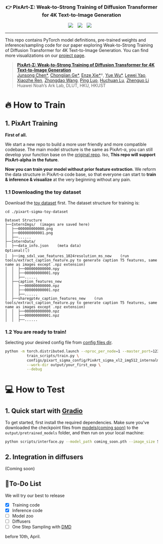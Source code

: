 ### <div align="center">👉 PixArt-Σ: Weak-to-Strong Training of Diffusion Transformer for 4K Text-to-Image Generation<div> 

<div align="center">
  <a href="https://pixart-alpha.github.io/PixArt-sigma-project/"><img src="https://img.shields.io/static/v1?label=Project%20Page&message=Github&color=blue&logo=github-pages"></a> &ensp;
  <a href="https://arxiv.org/abs/2403.04692"><img src="https://img.shields.io/static/v1?label=Paper&message=Arxiv:Sigma&color=red&logo=arxiv"></a> &ensp;
  <a href="https://discord.gg/rde6eaE5Ta"><img src="https://img.shields.io/static/v1?label=Discuss&message=Discord&color=purple&logo=discord"></a> &ensp;

</div>

---

This repo contains PyTorch model definitions, pre-trained weights and inference/sampling code for our paper exploring 
Weak-to-Strong Training of Diffusion Transformer for 4K Text-to-Image Generation. You can find more visualizations on our [project page](https://pixart-alpha.github.io/PixArt-sigma-project/).

> [**PixArt-Σ: Weak-to-Strong Training of Diffusion Transformer for 4K Text-to-Image Generation**](https://github.com/PixArt-alpha/PixArt-sigma)<br>
> [Junsong Chen*](https://lawrence-cj.github.io/), [Chongjian Ge*](https://chongjiange.github.io/), 
> [Enze Xie*](https://xieenze.github.io/)&#8224;,
> [Yue Wu*](https://yuewuhkust.github.io/),
> [Lewei Yao](https://scholar.google.com/citations?user=hqDyTg8AAAAJ&hl=zh-CN&oi=ao),
> [Xiaozhe Ren](https://scholar.google.com/citations?user=3t2j87YAAAAJ&hl=en), [Zhongdao Wang](https://zhongdao.github.io/), 
> [Ping Luo](http://luoping.me/), 
> [Huchuan Lu](https://scholar.google.com/citations?hl=en&user=D3nE0agAAAAJ), 
> [Zhenguo Li](https://scholar.google.com/citations?user=XboZC1AAAAAJ)
> <br>Huawei Noah’s Ark Lab, DLUT, HKU, HKUST<br>


# 🔥 How to Train
## 1. PixArt Training

**First of all.**

We start a new repo to build a more user friendly and more compatible codebase. The main model structure is the same as PixArt-α, 
you can still develop your function base on the [original repo](https://github.com/PixArt-alpha/PixArt-alpha). 
lso, **This repo will support PixArt-alpha in the future**.

**Now you can train your model without prior feature extraction**.
We reform the data structure in PixArt-α code base, so that everyone can start to **train & inference & visualize**
at the very beginning without any pain. 


### 1.1 Downloading the toy dataset

Download the [toy dataset](https://huggingface.co/datasets/PixArt-alpha/pixart-sigma-toy-dataset) first.
The dataset structure for training is:

```
cd ./pixart-sigma-toy-dataset

Dataset Structure
├──InternImgs/  (images are saved here)
│  ├──000000000000.png
│  ├──000000000001.png
│  ├──......
├──InternData/
│  ├──data_info.json    (meta data)
Optional(👇)
│  ├──img_sdxl_vae_features_1024resolution_ms_new    (run tools/extract_caption_feature.py to generate caption T5 features, same name as images except .npz extension)
│  │  ├──000000000000.npy
│  │  ├──000000000001.npy
│  │  ├──......
│  ├──caption_features_new
│  │  ├──000000000000.npz
│  │  ├──000000000001.npz
│  │  ├──......
│  ├──sharegpt4v_caption_features_new    (run tools/extract_caption_feature.py to generate caption T5 features, same name as images except .npz extension)
│  │  ├──000000000000.npz
│  │  ├──000000000001.npz
│  │  ├──......
```

### 1.2 You are ready to train!
Selecting your desired config file from [config files dir](configs/pixart_sigma_config).

```bash
python -m torch.distributed.launch --nproc_per_node=1 --master_port=12345 \
          train_scripts/train.py \
          configs/pixart_sigma_config/PixArt_sigma_xl2_img512_internalms.py \
          --work-dir output/your_first_exp \
          --debug
```

# 💻 How to Test
## 1. Quick start with [Gradio](https://www.gradio.app/guides/quickstart)

To get started, first install the required dependencies. Make sure you've downloaded the checkpoint files 
from [models(coming soon)](https://huggingface.co/PixArt-alpha/PixArt-Sigma) to the `output/pretrained_models` folder, 
and then run on your local machine:

```bash
python scripts/interface.py --model_path coming_soon.pth --image_size 512 --port 11223
```

## 2. Integration in diffusers
 (Coming soon)

## 💪To-Do List
We will try our best to release

- [x] Training code
- [x] Inference code
- [ ] Model zoo 
- [ ] Diffusers
- [ ] One Step Sampling with [DMD](https://arxiv.org/abs/2311.18828) 

 before 10th, April.